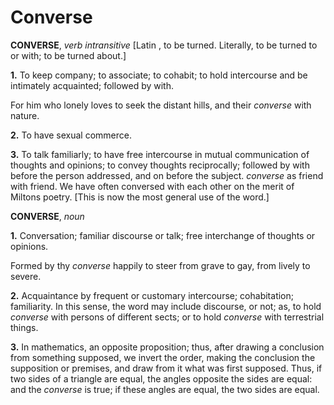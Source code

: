 # Converse

**CONVERSE**, _verb intransitive_ \[Latin , to be turned. Literally, to be turned to or with; to be turned about.\]

**1.** To keep company; to associate; to cohabit; to hold intercourse and be intimately acquainted; followed by with.

For him who lonely loves to seek the distant hills, and their _converse_ with nature.

**2.** To have sexual commerce.

**3.** To talk familiarly; to have free intercourse in mutual communication of thoughts and opinions; to convey thoughts reciprocally; followed by with before the person addressed, and on before the subject. _converse_ as friend with friend. We have often conversed with each other on the merit of Miltons poetry. \[This is now the most general use of the word.\]

**CONVERSE**, _noun_

**1.** Conversation; familiar discourse or talk; free interchange of thoughts or opinions.

Formed by thy _converse_ happily to steer from grave to gay, from lively to severe.

**2.** Acquaintance by frequent or customary intercourse; cohabitation; familiarity. In this sense, the word may include discourse, or not; as, to hold _converse_ with persons of different sects; or to hold _converse_ with terrestrial things.

**3.** In mathematics, an opposite proposition; thus, after drawing a conclusion from something supposed, we invert the order, making the conclusion the supposition or premises, and draw from it what was first supposed. Thus, if two sides of a triangle are equal, the angles opposite the sides are equal: and the _converse_ is true; if these angles are equal, the two sides are equal.